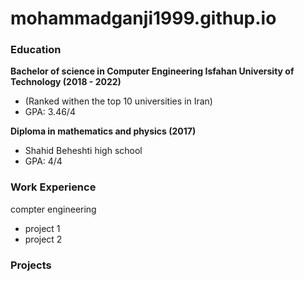 # mohammadganji1999.githup.io

### Education
**Bachelor of science in Computer Engineering Isfahan University of Technology (2018 - 2022)**
- (Ranked withen the top 10 universities in Iran)
- GPA: 3.46/4

**Diploma in mathematics and physics (2017)**
- Shahid Beheshti high school
- GPA: 4/4

### Work Experience 
compter engineering
- project 1
- project 2
  
### Projects
